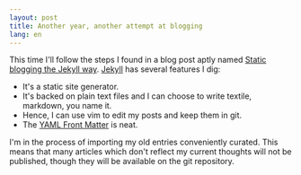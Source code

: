 ```yaml
---
layout: post
title: Another year, another attempt at blogging
lang: en
---
```


This time I'll follow the steps I found in a blog post aptly named [Static blogging the Jekyll way][jekyllway]. [Jekyll][]  has several features I dig:

* It's a static site generator.
* It's backed on plain text files and I can choose to write textile, markdown, you name it.
* Hence, I can use vim to edit my posts and keep them in git.
* The [YAML Front Matter][] is neat.

[Jekyll]: https://github.com/mojombo/jekyll "A blog-aware, static site generator in Ruby"
[Pygments]: http://pygments.org/
[jekyllway]: http://recursive-design.com/blog/2010/10/12/static-blogging-the-jekyll-way/
[YAML Front Matter]: https://github.com/mojombo/jekyll/wiki/YAML-Front-Matter

I'm in the process of importing my old entries conveniently curated. This means that many articles which don't reflect my current thoughts will not be published, though they will be available on the git repository.
